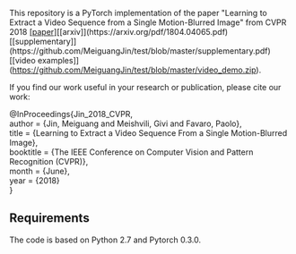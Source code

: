 This repository is a PyTorch implementation of the paper "Learning to Extract a Video Sequence from a Single Motion-Blurred Image" from CVPR 2018 [[paper]](http://openaccess.thecvf.com/content_cvpr_2018/papers/Jin_Learning_to_Extract_CVPR_2018_paper.pdf.)[[arxiv]](https://arxiv.org/pdf/1804.04065.pdf)[[supplementary]](https://github.com/MeiguangJin/test/blob/master/supplementary.pdf)[[video examples]](https://github.com/MeiguangJin/test/blob/master/video_demo.zip).

If you find our work useful in your research or publication, please cite our work:

@InProceedings{Jin_2018_CVPR,  
author = {Jin, Meiguang and Meishvili, Givi and Favaro, Paolo},  
title = {Learning to Extract a Video Sequence From a Single Motion-Blurred Image},  
booktitle = {The IEEE Conference on Computer Vision and Pattern Recognition (CVPR)},  
month = {June},  
year = {2018}  
}  
## **Requirements**  
The code is based on Python 2.7 and Pytorch 0.3.0.

